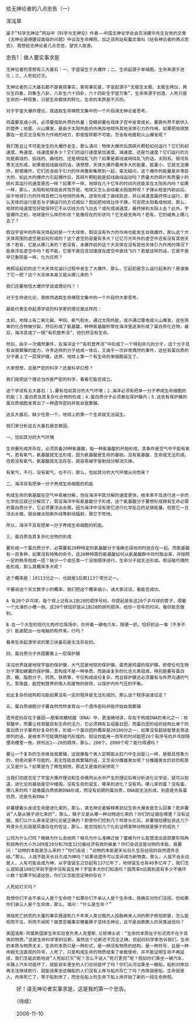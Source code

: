 给无神论者的八点忠告（一）

浑沌草


    鉴于“科学无神论”网站中《科学与无神论》作者——中国无神论学会会员涂建华先生在他的文章《无神论道德建设面临的问题》中谈及生命禅院，加之该网站有篇文章叫《给有神论者的两点忠告》，我想给无神论者几点忠告，望世人取舍。

忠告1：做人要实事求是

    无神论者的思想有三大基石：一、宇宙诞生于大爆炸；二、生命起源于单细胞，生命来源于进化；三、人死如灯灭。

    无神论者的三大基石都不是客观事实，客观事实是，宇宙起源于“无极生太极，太极生两仪，两仪生四象，四象生八卦，八卦生六十四卦，六十四卦生宇宙万象”，生命来源于创造，人死只是生命的一种现象，只是生命载体的转化，生命的本质是不灭的。

    对于宇宙大爆炸理论，我选取生命禅院文集中的一个片段请无神论者思考。

    鸡蛋要变成小鸡，必须要借助外界的热量；受精卵要在母体子宫中发育成长，要靠外界不断供入的营养；地震、火山爆发，是由于太阳热能的作用及地球外其他天体引力的作用，如果把地球放置在一处完全没有外力作用的地方，即使旋转都不可能，怎会有地震和火山爆发呢？

    我们暂且让不可能发生的大爆炸发生，那么请问：物体大爆炸后其碎片颗粒如何运行？它们的初速度、角速度、线速度是多少？它们的运行速度是加速度、减速度、还是匀速度？它们运行的方向是直线的、弧线的、曲线的、还是胡绕乱飞的？如果是直线或胡绕乱飞的话，太阳系、银河系等无法形成，如果是弧线曲线的话，请想想，天体大爆炸要用多大的能量，能量小，它就无法爆炸，即使爆炸，它们还会由于引力的作用重新集聚到一起，毫无疑问，这个爆炸的能量是非常巨大的，如此大的爆炸力引起爆炸后，其碎片颗粒能是弧线曲线运动吗？质量大的碎片和质量小的碎片其运行的速度是否一样？如果不一样，地球在几十亿年的时间内还能呆在太阳系内吗？如果一样，那么，太阳和地球就会并驾齐驱，地球又怎么会绕着太阳旋转呢？子弹从枪堂内射出后，由于地球引力的作用及枪口与地球的夹角，逐渐形成了曲线轨迹，并以减速度最终停止运行，那么天体的运行是否与子弹运行的方式相似？假如把地球比作子弹，可否把太阳看成地球，那么，地球的线速度恰好能保持它不从切线方向飞出去？或形成减速度，最终掉到太阳上去？此外，宇宙爆炸之初，地球是什么样的形状？能像现在的形状吗？它无棱无角吗？若有，它的棱角上哪儿去了？

    假设宇宙中的所有天体起初是一个大球体，假设没有外力的作用也能发生自我爆炸，那么这个大天体周围的虚空是如何形成的？这个虚空的容量有多大？亿亿万光年外的虚空中还有没有其他天体？若有，它是从哪儿来的？若没有，未爆炸前的这个大天体在没有其他天体引力作用的情况下能悬浮在虚空中吗？若不能，它是不是应该加速度在虚空中直线飞行？若是这样的话，它是不是早已象陨星一样，化为灰烬？

    再假设起初的这个大天体在运行过程中发生了大爆炸，那么，它起初是怎么运行起来的？是谁推了它一把？这个大天体本身又是从哪儿来的？

    我们还要相信大爆炸学说或理论吗？！

    对于生命进化论，我依然选取生命禅院文集中的一个片段供大家思考。

    最能代表生命起源学说的科学家的理论是这样的：

    太初，地球上有二氧化碳、甲烷、氨气和水，通过太阳热能，或许通过雷电或火山爆发，这些简单的化合物被分裂，然后形成了氨基酸，种种氨基酸积聚在海洋里逐渐形成了蛋白质化合物，最后，海洋变成了一锅“有机营养汤”，但仍然没有生命。

    然后，由于一次偶然事件，在海洋这个“有机营养汤”中形成了一个特别非凡的分子，这个分子具有自我繁殖的能力，许多这样的分子结成一体后，又由于一次非常偶然的事件，这些有蛋白质的分子裹上了一层保护膜，这样，地球上第一个有生命的单细胞诞生了。

    大家想想，这是严密的科学？还是科学幻想？

    我们就把这个理论当作是严密的科学，看看它能否成立。

    这个学说有五大基石：1.要有恰如其分的大气环境；2.海洋必须有把单一分子养成生命细胞的机能；3.蛋白质及其复杂化合物的形成；4.蛋白质分子必须裹在保护膜内；5.这些有保护膜的蛋白质细胞发育出了一种遗传密码并能自我繁殖。

    这五大基石，缺少任意一个，地球上的第一个生命就无法诞生。

    我们来分析这五大基石是否稳固。

    一、恰如其分的大气环境

    生命要形成并存在，必须具备20种氨基酸，每一种氨基酸的开始形成，其条件是空气中不能有氧气，若有氧气，氨基酸就无法形成，因为氨基酸是生命的基础，没有氨基酸，生命就无法形成。但若没有氧气，氨基酸就无法存在，就容易被宇宙射线分解消灭掉。

    有氧气，不行，没有氧气，也不行，那么，恰如其分的大气环境从何而来？

    二、海洋具有把单一分子养成生命细胞的机能

    构成生命的氨基酸在空气中易被分解，但在海洋中其分解的速度更快，根本来不及进行进一步的化学反应就已分解完了。假设海洋中有氨基酸分子形成，这个氨基酸分子要想形成拥有生命必需的蛋白质分子，它必须要浮出水面，因为海洋中没有使它进行化学反应的足够能量。但若它一旦浮出水面，就会被太阳紫外线等射线辐射，致它于死地。

    所以，海洋不具有把单一分子养成生命细胞的机能。

    三、蛋白质及其复杂化合物的形成

    要形成一个蛋白质分子，必需要有20种特定的氨基酸分子准确无误地同时结合在一起。而氨基酸有一百多种，如果没有特殊的命令，这20种特需的氨基酸如何从氨基酸群中同时跑出来，并按照一定的秩序抱成一团？缺少一个或任意一个没按顺序进行，生命分子就无法形成。假设碰巧偶然能形成，那么其概率多大呢？

    这个概率是：10113分之一，也就是1后面113个零分之一。

    不要说这个天文数字小的概率，我们把这个概率缩小，请大家试试，看能否成功。

    A 有20个乒乓球，每个球上记有从1到20的顺序号码，你提起装有这20个乒乓球的筐子，顺着一个光滑的小槽一倒，这20个球恰好是从1到20的排列顺序。给你一百年的时间，看你能否做到。

    B 在一个大型的现代化构件垃圾场中，你开着一辆电爪车，随便一抓，恰好抓出一堆（不多不少）能装配出一台电脑的构件来。行吗？

    看来生命起源学说的第三块基石是无法存在的。

    四、蛋白质分子外围要裹上一层保护膜

    浑沌世界就是地球宇宙的保护膜，大气层是地球的保护膜，蛋壳是鸡蛋的保护膜。即使任何生物分子薄如蝉翼的保护膜，其构成不是一种单质，而是由复杂的化合元素组成，特别是要有蛋白质、糖、脂肪分子、钙质、铁质等，不仅构成成份复杂，而且保护膜还必须要有与外界沟通的气孔，泵吸盘，能控制营养的吸入和废物的排除，以保护内外气压的平衡。

    如此复杂的结构和功能如果没有一定的程序是无法形成的，那么这个程序由谁设定？

    五、蛋白质细胞分子要自然而然发育出一个遗传密码并能开始自我繁殖

    遗传密码存在于基因——脱氧核糖核酸（DNA）中，更准确地讲，存在于构成DNA的单元之一：核苷酸中，而要让核苷酸具有生命的活力，它必须拥有五组蛋白团，而蛋白团的组织结构比单个的蛋白质分子要奇妙复杂的多，形成一个蛋白团的概率是20100分之一，如果没有超级智慧去筛选排列的话，是根本不可能偶然碰巧形成的。假设你能用一百年的时间能把20个有序号的乒乓球随便向槽里一倒，排列出1——20的顺序，那么，200个、2000个呢？能行得通吗？

    要让一个复杂的生命体自我繁殖，这就像每个男人定期能从肛门中生出婴儿一样，是极具想象力的，但绝对是不可能的。若无性能自我繁殖的话，又怎会分雌雄男女呢？分雌雄男女的目的和意义又是什么？如果是为了两性相悦，那这又是谁的安排呢？

    当我们彻底否定了宇宙大爆炸理论和生命偶然从水中产生的理论后再分析进化论学说，就可以知道，进化论的基础是空中楼阁，没有生命的诞生，哪来的进化？没有鸡，哪儿来的蛋？没有蛋，哪儿来的鸡？就像蛋白质依赖DNA形成，而没有前期的蛋白质，DNA就无法形成，到底是先有蛋白质，还是先有DNA？

    非要硬着头皮说生命是进化来的，那么，请无神论者解释寒武纪生命大爆发是怎么回事？若非要说“人是从猴子进化来的”，那么，猴子又是从哪一种动物进化来的？你们的证据在哪里？没有证据，我们以什么来肯定进化论是正确的？即使你们捡到几个鸡骨头化石，非要强拉硬扯说这几个鸡骨头化石就是凤凰存在的佐证，那么，能否找到几个化石证明某种动物就是猴子的祖先？

    公鸡为什么打鸣？蜘蛛为什么会结网？候鸟为什么准确迁徙？蜜蜂为什么能营造出底部菱形钝角和锐角的大小为109度28分和70度32分最经济有效的蜂巢？你们会说这是动物的本能，我要问：“动物的本能是怎么来的？”你们会说：“动物的本能是天长日久生存经验的自然遗传总结。”那么，人就不能天长日久成为神吗？如果说遗传可以变异成为新物类，那么，人就不会永远是人，人有可能会成为神，从宇宙诞生之日起有137亿年了，地球诞生也有40多亿年了，我们怎么就知道100亿年前宇宙中没有诞生神？宇宙多大你们知道吗？圆周率π后面到底有多少不循环小数？如果不知道这些，你们又怎能否定神的存在？

    人死如灯灭吗？

    我想你们不会不承认人是个生命吧？如果你们不承认人是个生命体，我确实对你们没招，但如果你们承认人是个生命体，那么，请问：“什么是生命？”

    濒临死亡研究的大量的事实报道和几千年来人类记载的人投胎再来人间的例子俯拾即是，怎么能视而不见，听而不闻呢？故意忽略事实梗着脖子坚持无神论，这不是自欺欺人的另类迷信吗？

    美国洛斯·阿莫斯国家生命实验室负责人克里斯.兰顿博士说：“生命的本质在于形式而不在于具体的物质。”这是生命科学家的论断，虽然这个论断还不完全正确，但起码科学家告诉我们，生命的本质与物质无关，生命的本质只是一种形式，是一种没有物质的结构，是一种符号，且是一种肉眼无法直观的符号，人死了，只是构成生命的物质结束了承载使命，并不能证明生命不再延续，我们怎能武断地说“人死如灯灭”呢？怎么不说人“死灯更亮”呢？假如你们乘坐一辆汽车，半路上汽车彻底坏了，就能说车里坐的人们也彻底坏了吗？你们从河边乘坐一艘船，船到对岸后再无法继续航行，就能说乘坐这艘船的人们没有上岸与船共存亡了吗？肉体就是船，生命就是人，肉体死亡了，等于船到岸了，而坐在船上的生命下船上岸开始了新的一段生命旅程。

　　好！请无神论者实事求是，这是我的第一个忠告。

　　（待续）

　　2006-11-10



